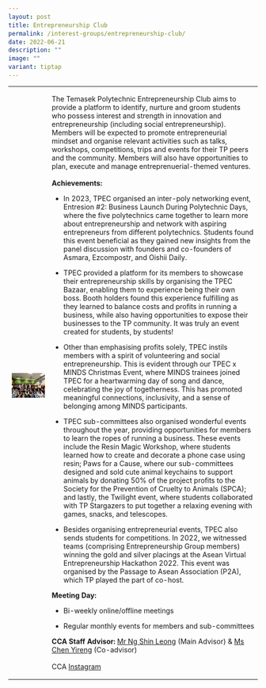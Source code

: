 ```yaml
---
layout: post
title: Entrepreneurship Club
permalink: /interest-groups/entrepreneurship-club/
date: 2022-06-21
description: ""
image: ""
variant: tiptap
---
```

<table style="minWidth: 50px">
<colgroup>
<col>
<col>
</colgroup>
<tbody>
<tr>
<td rowspan="1" colspan="1">
<p></p>
<div class="isomer-image-wrapper">
<img style="width: 100%" height="auto" width="100%" alt="" src="/images/Interest Groups/Entrepreneurship_Group.jpg">
</div>
</td>
<td rowspan="1" colspan="1">
<p>The Temasek Polytechnic Entrepreneurship Club aims to provide a platform
to identify, nurture and groom students who possess interest and strength
in innovation and entrepreneurship (including social entrepreneurship).
Members will be expected to promote entrepreneurial mindset and organise
relevant activities such as talks, workshops, competitions, trips and events
for their TP peers and the community. Members will also have opportunities
to plan, execute and manage entreprenuerial-themed ventures.
<br>
<br><strong>Achievements:</strong>
<br>
</p>
<ul data-tight="true" class="tight">
<li>
<p>In 2023, TPEC organised an inter-poly networking event, Entresion #2:
Business Launch During Polytechnic Days, where the five polytechnics came
together to learn more about entrepreneurship and network with aspiring
entrepreneurs from different polytechnics. Students found this event beneficial
as they gained new insights from the panel discussion with founders and
co-founders of Asmara, Ezcompostr, and Oishii Daily.</p>
</li>
<li>
<p>TPEC provided a platform for its members to showcase their entrepreneurship
skills by organising the TPEC Bazaar, enabling them to experience being
their own boss. Booth holders found this experience fulfilling as they
learned to balance costs and profits in running a business, while also
having opportunities to expose their businesses to the TP community. It
was truly an event created for students, by students!</p>
</li>
<li>
<p>Other than emphasising profits solely, TPEC instils members with a spirit
of volunteering and social entrepreneurship. This is evident through our
TPEC x MINDS Christmas Event, where MINDS trainees joined TPEC for a heartwarming
day of song and dance, celebrating the joy of togetherness. This has promoted
meaningful connections, inclusivity, and a sense of belonging among MINDS
participants.</p>
</li>
<li>
<p>TPEC sub-committees also organised wonderful events throughout the year,
providing opportunities for members to learn the ropes of running a business.
These events include the Resin Magic Workshop, where students learned how
to create and decorate a phone case using resin; Paws for a Cause, where
our sub-committees designed and sold cute animal keychains to support animals
by donating 50% of the project profits to the Society for the Prevention
of Cruelty to Animals (SPCA); and lastly, the Twilight event, where students
collaborated with TP Stargazers to put together a relaxing evening with
games, snacks, and telescopes.</p>
</li>
<li>
<p>Besides organising entrepreneurial events, TPEC also sends students for
competitions. In 2022, we witnessed teams (comprising Entrepreneurship
Group members) winning the gold and silver placings at the Asean Virtual
Entrepreneurship Hackathon 2022. This event was organised by the Passage
to Asean Association (P2A), which TP played the part of co-host.</p>
</li>
</ul>
<p><strong>Meeting Day:</strong>
<br>
</p>
<ul data-tight="true" class="tight">
<li>
<p>Bi-weekly online/offline meetings</p>
</li>
<li>
<p>Regular monthly events for members and sub-committees</p>
</li>
</ul>
<p><strong>CCA Staff Advisor:</strong>  <a href="mailto:NG_Shin_Leong@TP.EDU.SG" rel="noopener noreferrer nofollow" target="_blank">Mr Ng Shin Leong</a> (Main Advisor)
&amp; <a href="mailto:CHEN_Yireng@TP.EDU.SG" rel="noopener noreferrer nofollow" target="_blank">Ms Chen Yireng</a> (Co-advisor)
<br>
<br>CCA <a href="https://www.instagram.com/tpec.enspire/" rel="noopener noreferrer nofollow" target="_blank">Instagram</a>
</p>
</td>
</tr>
</tbody>
</table>
<p></p>